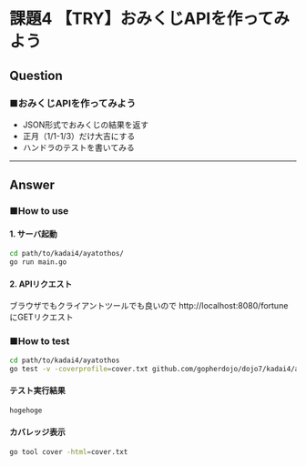 # 課題4 【TRY】おみくじAPIを作ってみよう

## Question

### ■おみくじAPIを作ってみよう
- JSON形式でおみくじの結果を返す
- 正月（1/1-1/3）だけ大吉にする
- ハンドラのテストを書いてみる

---

## Answer

### ■How to use

#### 1. サーバ起動
```bash
cd path/to/kadai4/ayatothos/
go run main.go
```

#### 2. APIリクエスト
ブラウザでもクライアントツールでも良いので http://localhost:8080/fortune にGETリクエスト

### ■How to test

```bash
cd path/to/kadai4/ayatothos
go test -v -coverprofile=cover.txt github.com/gopherdojo/dojo7/kadai4/ayatothos/fortune
```

#### テスト実行結果

```bash
hogehoge
```

#### カバレッジ表示

```bash
go tool cover -html=cover.txt 
```

